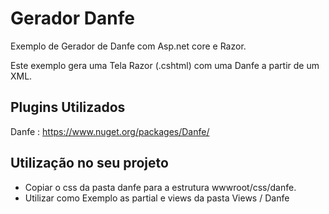 # Gerador Danfe

Exemplo de Gerador de Danfe com Asp.net core e Razor.

Este exemplo gera uma Tela Razor (.cshtml) com uma Danfe a partir de um XML.

## Plugins Utilizados

Danfe : https://www.nuget.org/packages/Danfe/

## Utilização no seu projeto

* Copiar o css da pasta danfe para a estrutura wwwroot/css/danfe.
* Utilizar como Exemplo as partial e views da pasta Views / Danfe
